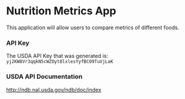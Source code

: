# Nutrition Metrics App
This application will allow users to compare metrics of different foods.


### API Key
The USDA API Key that was generated is: `yj2KW8Vr3qqkN5cWZOyt0lxlesYyfBCO9TuVjLaK`

### USDA API Documentation
http://ndb.nal.usda.gov/ndb/doc/index
